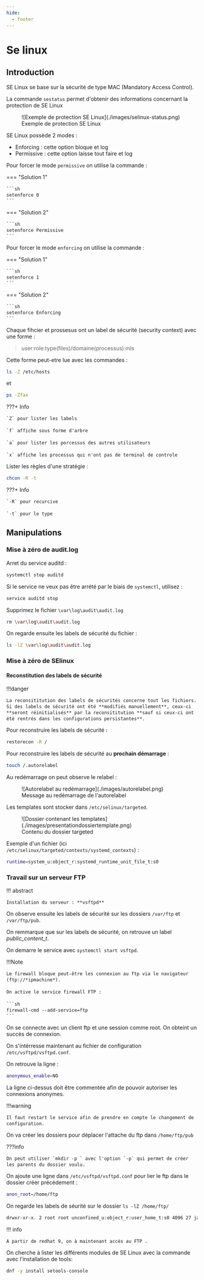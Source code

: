 ```yaml
---
hide:
  - footer
---
```


# Se linux

## Introduction

SE Linux se base sur la sécurité de type MAC (Mandatory Access Control).

La commande `sestatus` permet d'obtenir des informations concernant la protection de SE Linux

<figure markdown>
  ![Exemple de protection SE Linux](./images/selinux-status.png)
  <figcaption>Exemple de protection SE Linux</figcaption>
</figure>

SE Linux possède 2 modes :

- Enforcing : cette option bloque et log
- Permissive : cette option laisse tout faire et log

Pour forcer le mode `permissive` on utilise la commande :

=== "Solution 1"

    ```sh
    setenforce 0
    ```

=== "Solution 2"

    ```sh
    setenforce Permissive
    ```

Pour forcer le mode `enforcing` on utilise la commande :

=== "Solution 1"

    ```sh
    setenforce 1
    ```

=== "Solution 2"

    ```sh
    setenforce Enforcing
    ```

Chaque fihcier et prossesus ont un label de sécurité (security context) avec une forme : 

> user:role:type(files)/domaine(processus):mls

Cette forme peut-etre lue avec les commandes : 

```sh
ls -Z /etc/hosts
```

et 

```sh
ps -Zfax
```

???+ Info

    `Z` pour lister les labels

    `f` affiche sous forme d'arbre

    `a` pour lister les porcessus des autres utilisateurs

    `x` affiche les processus qui n'ont pas de terminal de controle


Lister les règles d'une stratégie :

```sh
chcon -R -t 
``` 

???+ Info 

    `-R` pour recurcive

    `-t` pour le type

## Manipulations

### Mise à zéro de audit.log

Arret du service auditd :

```sh
systemctl stop auditd
```

Si le service ne veux pas être arrété par le biais de `systemctl`, utilisez :

```sh
service auditd stop
```

Supprimez le fichier `\var\log\audit\audit.log`

```sh
rm \var\log\audit\audit.log
```

On regarde ensuite les labels de sécurité du fichier :

```sh
ls -lZ \var\log\audit\audit.log
```

### Mise à zéro de SElinux

#### Reconstitution des labels de sécurité

!!!danger

    La reconsititution des labels de sécurités concerne tout les fichiers. Si des labels de sécurité ont été **modifiés manuellement**, ceux-ci **seront réinitialisés** par la reconsititution **sauf si ceux-ci ont été rentrés dans les configurations persistantes**.

Pour reconstruire les labels de sécurité : 

```sh
restorecon -R /
```

Pour reconstruire les labels de sécurité au **prochain démarrage** :

```sh
touch /.autorelabel
```

Au redémarrage on peut observe le relabel :


<figure markdown>
  ![Autorelabel au redémarrage](./images/autorelabel.png)
  <figcaption>Message au redémarrage de l'autorelabel</figcaption>
</figure>

Les templates sont stocker dans `/etc/selinux/targeted`.

<figure markdown>
  ![Dossier contenant les templates](./images/presentationdossiertemplate.png)
  <figcaption>Contenu du dossier targeted</figcaption>
</figure>

Exemple d'un fichier (ici `/etc/selinux/targeted/contexts/systemd_contexts`) :

```sh
runtime=system_u:object_r:systemd_runtime_unit_file_t:s0
```

### Travail sur un serveur FTP

!!! abstract 

    Installation du serveur : **vsftpd**

On observe ensuite les labels de sécurité sur les dossiers `/var/ftp` et `/var/ftp/pub`.

On remmarque que sur les labels de sécurité, on retrouve un label *public_content_t*.

On demarre le service avec `systemctl start vsftpd`.

!!!Note 

    Le firewall bloque peut-être les connexion au ftp via le navigateur (ftp://*ipmachine*).

    On active le service firewall FTP :

    ```sh
    firewall-cmd --add-service=ftp
    ```

On se connecte avec un client ftp et une session comme root. On obteint un succès de connexion.

On s'intérresse maintenant au fichier de configuration `/etc/vsftpd/vsftpd.conf`.

On retrouve la ligne :

```sh
anonymous_enable=NO
```

La ligne ci-dessus doit être commentée afin de pouvoir autoriser les connexions anonymes.

!!!warning

    Il faut restart le service afin de prendre en compte le changement de configuration.


On va créer les dossiers pour déplacer l'attache du ftp dans `/home/ftp/pub`

???info

    On peut utiliser `mkdir -p ` avec l'option `-p` qui permet de créer les parents du dossier voulu.

On ajoute une ligne dans `/etc/vsftpd/vsftpd.conf` pour lier le ftp dans le dossier créer précédement :

```sh
anon_root=/home/ftp
```

On regarde les labels de séurité sur le dossier `ls -lZ /home/ftp/`

```sh
drwxr-xr-x. 2 root root unconfined_u:object_r:user_home_t:s0 4096 27 janv. 09:34 pub
```

!!! info

    A partir de redhat 9, on à maintenant accès au FTP .

On cherche à lister les différents modules de SE Linux avec la commande avec l'installation de tools:

```sh
dnf -y install setools-console
```
